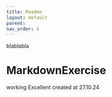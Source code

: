 ```yaml
---
title: Readme
layout: default
parent:
nav_order: 4
---
```


blablabla
# MarkdownExercise
 working
Excellent created at 27.10.24